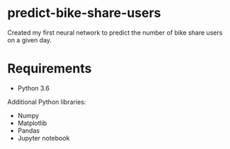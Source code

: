 # predict-bike-share-users
Created my first neural network to predict the number of bike share users on a given day.

# Requirements 
- Python 3.6

Additional Python libraries:
- Numpy
- Matplotlib
- Pandas
- Jupyter notebook
